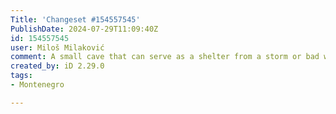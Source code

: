 ```yaml
---
Title: 'Changeset #154557545'
PublishDate: 2024-07-29T11:09:40Z
id: 154557545
user: Miloš Milaković
comment: A small cave that can serve as a shelter from a storm or bad weather for anyone on the way to the top.
created_by: iD 2.29.0
tags:
- Montenegro

---
```

